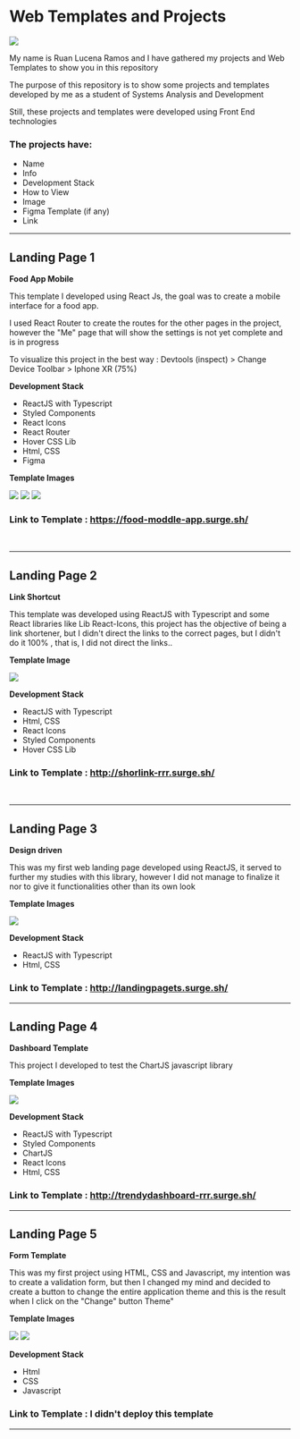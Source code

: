 # Web Templates and Projects 

![](https://images8.alphacoders.com/115/1156488.png)

My name is Ruan Lucena Ramos and I have gathered my projects and Web Templates to show you in this repository

The purpose of this repository is to show some projects and templates developed by me as a student of Systems Analysis and Development

Still, these projects and templates were developed using Front End technologies

### **The projects have**:
- Name
- Info
- Development Stack
- How to View
- Image
- Figma Template (if any)
- Link

---

## Landing Page 1

**Food App Mobile**

This template I developed using React Js, the goal was to create a mobile interface for a food app.

I used React Router to create the routes for the other pages in the project, however the "Me" page that will show the settings is not yet complete and is in progress

To visualize this project in the best way : 
Devtools (inspect) > Change Device Toolbar > Iphone XR (75%)

**Development Stack**
- ReactJS with Typescript
- Styled Components
- React Icons
- React Router
- Hover CSS Lib
- Html, CSS
- Figma

**Template Images**

![](./images_templates/FoodAppHome.png) ![](./images_templates/FoodAppCart.png) ![](./images_templates/FoodAppLocation.png)

### Link to Template :  https://food-moddle-app.surge.sh/

<br>

---

## Landing Page 2

**Link Shortcut**

This template was developed using ReactJS with Typescript and some React libraries like Lib React-Icons, this project has the objective of being a link shortener, but I didn't direct the links to the correct pages, but I didn't do it 100% , that is, I did not direct the links..

**Template Image**

![](./images_templates/Link%20Shortcut.png)

**Development Stack**
- ReactJS with Typescript
- Html, CSS
- React Icons
- Styled Components
- Hover CSS Lib

### Link to Template :  http://shorlink-rrr.surge.sh/

<br>

---

## Landing Page 3

**Design driven**

This was my first web landing page developed using ReactJS, it served to further my studies with this library, however I did not manage to finalize it nor to give it functionalities other than its own look

**Template Images**

![](./images_templates/Design%20driven.png)

**Development Stack**
- ReactJS with Typescript
- Html, CSS

### Link to Template :  http://landingpagets.surge.sh/

---

## Landing Page 4

**Dashboard Template**

This project I developed to test the ChartJS javascript library

**Template Images**

![](./images_templates/Dashboard.png)

**Development Stack**
- ReactJS with Typescript
- Styled Components
- ChartJS
- React Icons
- Html, CSS


### Link to Template :  http://trendydashboard-rrr.surge.sh/

---

## Landing Page 5

**Form Template**

This was my first project using HTML, CSS and Javascript, my intention was to create a validation form, but then I changed my mind and decided to create a button to change the entire application theme and this is the result when I click on the "Change" button Theme"

**Template Images**

![](./images_templates/FormTemplate1.png)
![](./images_templates/FormTemplate2.png)

**Development Stack**
- Html
- CSS
- Javascript


### Link to Template :  I didn't deploy this template

---


















